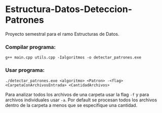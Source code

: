 # Estructura-Datos-Deteccion-Patrones
Proyecto semestral para el ramo Estructuras de Datos.

### Compilar programa: 
`g++ main.cpp utils.cpp -Ialgoritmos -o detectar_patrones.exe`

### Usar programa:
`./detectar_patrones.exe <algoritmo> <Patron> -<flag> <CarpetaConArchivosEntrada> <CantidadArchivos>`

Para analizar todos los archivos de una carpeta usar la flag `-f` y para archivos individuales usar `-a`.
Por default se procesan todos los archivos dentro de la carpeta a menos que se especifique una cantidad.